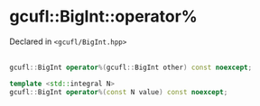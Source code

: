 # gcufl::BigInt::operator%
Declared in `<gcufl/BigInt.hpp>`
<br/><br/>
```cpp
gcufl::BigInt operator%(gcufl::BigInt other) const noexcept;

template <std::integral N>
gcufl::BigInt operator%(const N value) const noexcept;
```
